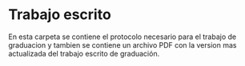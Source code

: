 # Trabajo escrito
En esta carpeta se contiene el protocolo necesario para el trabajo de graduacion y tambien se contiene un archivo PDF con la version mas actualizada del trabajo escrito de graduación.
